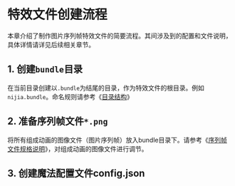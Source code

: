 # 特效文件创建流程

本章介绍了制作图片序列帧特效文件的简要流程。其间涉及到的配置和文件说明，具体详情请详见后续相关章节。

## 1. 创建`bundle`目录
在当前目录创建以`.bundle`为结尾的目录，作为特效文件的根目录。例如`nijia.bundle`。命名规则请参考《[目录结构](frame-structure.md)》
## 2. 准备序列帧文件`*.png`
将所有组成动画的图像文件（图片序列帧）放入bundle目录下。请参考《[序列帧文件规格说明](frame-spec.md)》，对组成动画的图像文件进行调节。
## 3. 创建魔法配置文件config.json
